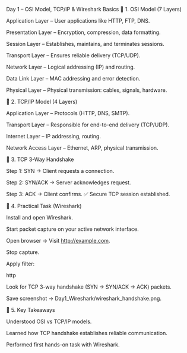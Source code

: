 Day 1 – OSI Model, TCP/IP & Wireshark Basics
🔹 1. OSI Model (7 Layers)

Application Layer – User applications like HTTP, FTP, DNS.

Presentation Layer – Encryption, compression, data formatting.

Session Layer – Establishes, maintains, and terminates sessions.

Transport Layer – Ensures reliable delivery (TCP/UDP).

Network Layer – Logical addressing (IP) and routing.

Data Link Layer – MAC addressing and error detection.

Physical Layer – Physical transmission: cables, signals, hardware.

🔹 2. TCP/IP Model (4 Layers)

Application Layer – Protocols (HTTP, DNS, SMTP).

Transport Layer – Responsible for end-to-end delivery (TCP/UDP).

Internet Layer – IP addressing, routing.

Network Access Layer – Ethernet, ARP, physical transmission.

🔹 3. TCP 3-Way Handshake

Step 1: SYN → Client requests a connection.

Step 2: SYN/ACK → Server acknowledges request.

Step 3: ACK → Client confirms.
✅ Secure TCP session established.

🔹 4. Practical Task (Wireshark)

Install and open Wireshark.

Start packet capture on your active network interface.

Open browser → Visit http://example.com.

Stop capture.

Apply filter:

http


Look for TCP 3-way handshake (SYN → SYN/ACK → ACK) packets.

Save screenshot → Day1_Wireshark/wireshark_handshake.png.

🔹 5. Key Takeaways

Understood OSI vs TCP/IP models.

Learned how TCP handshake establishes reliable communication.

Performed first hands-on task with Wireshark.
